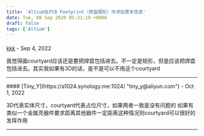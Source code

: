 ```yaml
---
title: 'Altium在PCB Footprint（焊盘图形）中添加更多信息'
date: Tue, 08 Sep 2020 05:31:19 +0000
draft: false
tags: ['Altium']
---
```



#### 
[kkk]( "crhs350@gmail.com") - <time datetime="2022-09-22 23:38:00">Sep 4, 2022</time>

我觉得画courtyard应该还是要把焊盘包括进去。不一定是矩形，但是应该把焊盘包括进去。其实我如果有3D的话，是不是可以不用这个courtyard
<hr />
#### 
[Tiny_Y](https://a1024.synology.me:1024/ "tiny_y@aliyun.com") - <time datetime="2022-10-10 15:01:11">Oct 1, 2022</time>

3D代表实体尺寸，courtyard代表占位尺寸，如果两者一致是没有问题的 如果有类似一个金属壳器件要求距离其他器件一定距离这种情况则courtyard可以很好的发挥作用
<hr />
